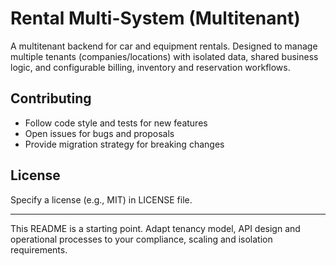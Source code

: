# Rental Multi-System (Multitenant)

A multitenant backend for car and equipment rentals. Designed to manage multiple tenants (companies/locations) with isolated data, shared business logic, and configurable billing, inventory and reservation workflows.

## Contributing

-   Follow code style and tests for new features
-   Open issues for bugs and proposals
-   Provide migration strategy for breaking changes

## License

Specify a license (e.g., MIT) in LICENSE file.

---

This README is a starting point. Adapt tenancy model, API design and operational processes to your compliance, scaling and isolation requirements.
